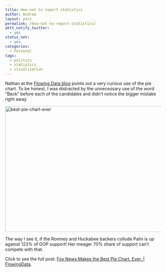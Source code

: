 ```yaml
---
title: How not to report statistics
author: Andrew
layout: post
permalink: /how-not-to-report-statistics/
aktt_notify_twitter:
  - yes
status_net:
  - yes
categories:
  - Personal
tags:
  - politics
  - statistics
  - visualization
---
```

<p style="text-align: left;">
  Nathan at the <a href="http://flowingdata.com/" target="_blank">Flowing Data blog</a> points out a very curious use of the pie chart. To be honest, I was distracted by the unnecessary use of the word &#8220;Back&#8221; before each of the candidates and didn&#8217;t notice the bigger mistake right away.
</p>

[<img class="aligncenter size-full wp-image-402" title="best-pie-chart-ever" src="http://www.andrewdyck.com/cms/wp-content/uploads/2009/11/best-pie-chart-ever.jpg" alt="best-pie-chart-ever" width="545" height="408" />][1]

The way I see it, if the Romney and Huckabee backers collude Palin is up against 123% of GOP support! Her meager 70% share of support can&#8217;t compete with that.

Click to see the full post: [Fox News Makes the Best Pie Chart. Ever. | FlowingData][2].

 [1]: http://www.andrewdyck.com/cms/wp-content/uploads/2009/11/best-pie-chart-ever.jpg
 [2]: http://flowingdata.com/2009/11/26/fox-news-makes-the-best-pie-chart-ever/